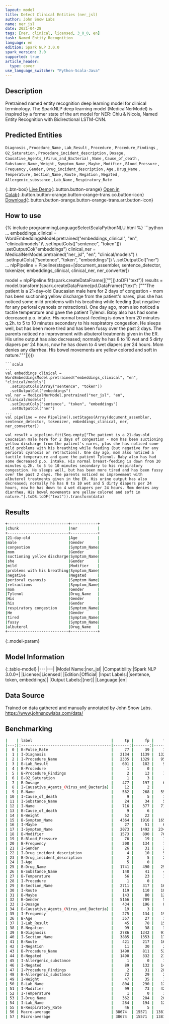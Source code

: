 ```yaml
---
layout: model
title: Detect Clinical Entities (ner_jsl)
author: John Snow Labs
name: ner_jsl
date: 2021-04-28
tags: [ner, clinical, licensed, 3_0_0, en]
task: Named Entity Recognition
language: en
edition: Spark NLP 3.0.0
spark_version: 3.0
supported: true
article_header:
  type: cover
use_language_switcher: "Python-Scala-Java"
---
```


## Description

Pretrained named entity recognition deep learning model for clinical terminology. The SparkNLP deep learning model (MedicalNerModel) is inspired by a former state of the art model for NER: Chiu & Nicols, Named Entity Recognition with Bidirectional LSTM-CNN.

## Predicted Entities

`Diagnosis` , `Procedure_Name` , `Lab_Result` , `Procedure` , `Procedure_Findings` , `O2_Saturation` , `Procedure_incident_description` , `Dosage` , `Causative_Agents_(Virus_and_Bacteria)` , `Name` , `Cause_of_death` , `Substance_Name` , `Weight` , `Symptom_Name` , `Maybe` , `Modifier` , `Blood_Pressure` , `Frequency` , `Gender` , `Drug_incident_description` , `Age` , `Drug_Name` , `Temperature` , `Section_Name` , `Route` , `Negation` , `Negated` , `Allergenic_substance` , `Lab_Name` , `Respiratory_Rate`

{:.btn-box}
[Live Demo](https://demo.johnsnowlabs.com/healthcare/NER_SIGN_SYMP/){:.button.button-orange}
[Open in Colab](https://colab.research.google.com/github/JohnSnowLabs/spark-nlp-workshop/blob/master/tutorials/Certification_Trainings/Healthcare/1.Clinical_Named_Entity_Recognition_Model.ipynb){:.button.button-orange.button-orange-trans.co.button-icon}
[Download](https://s3.amazonaws.com/auxdata.johnsnowlabs.com/clinical/models/ner_jsl_en_3.0.0_3.0_1619624530479.zip){:.button.button-orange.button-orange-trans.arr.button-icon}

## How to use



<div class="tabs-box" markdown="1">
{% include programmingLanguageSelectScalaPythonNLU.html %}
```python
...
embeddings_clinical = WordEmbeddingsModel.pretrained("embeddings_clinical", "en", "clinical/models")\
  .setInputCols(["sentence", "token"])\
  .setOutputCol("embeddings")
clinical_ner = MedicalNerModel.pretrained("ner_jsl", "en", "clinical/models") \
  .setInputCols(["sentence", "token", "embeddings"]) \
  .setOutputCol("ner")
...
nlpPipeline = Pipeline(stages=[document_assembler, sentence_detector, tokenizer, embeddings_clinical, clinical_ner, ner_converter])

model = nlpPipeline.fit(spark.createDataFrame([[""]]).toDF("text"))
results = model.transform(spark.createDataFrame(pd.DataFrame({"text": ["""The patient is a 21-day-old Caucasian male here for 2 days of congestion - mom has been suctioning yellow discharge from the patient's nares, plus she has noticed some mild problems with his breathing while feeding (but negative for any perioral cyanosis or retractions). One day ago, mom also noticed a tactile temperature and gave the patient Tylenol. Baby also has had some decreased p.o. intake. His normal breast-feeding is down from 20 minutes q.2h. to 5 to 10 minutes secondary to his respiratory congestion. He sleeps well, but has been more tired and has been fussy over the past 2 days. The parents noticed no improvement with albuterol treatments given in the ER. His urine output has also decreased; normally he has 8 to 10 wet and 5 dirty diapers per 24 hours, now he has down to 4 wet diapers per 24 hours. Mom denies any diarrhea. His bowel movements are yellow colored and soft in nature."""]})))
```
```scala
...
val embeddings_clinical = WordEmbeddingsModel.pretrained("embeddings_clinical", "en", "clinical/models")
  .setInputCols(Array("sentence", "token"))
  .setOutputCol("embeddings")
val ner = MedicalNerModel.pretrained("ner_jsl", "en", "clinical/models") 
  .setInputCols("sentence", "token", "embeddings")
  .setOutputCol("ner")
...
val pipeline = new Pipeline().setStages(Array(document_assembler, sentence_detector, tokenizer, embeddings_clinical, ner, ner_converter))

val result = pipeline.fit(Seq.empty["The patient is a 21-day-old Caucasian male here for 2 days of congestion - mom has been suctioning yellow discharge from the patient's nares, plus she has noticed some mild problems with his breathing while feeding (but negative for any perioral cyanosis or retractions). One day ago, mom also noticed a tactile temperature and gave the patient Tylenol. Baby also has had some decreased p.o. intake. His normal breast-feeding is down from 20 minutes q.2h. to 5 to 10 minutes secondary to his respiratory congestion. He sleeps well, but has been more tired and has been fussy over the past 2 days. The parents noticed no improvement with albuterol treatments given in the ER. His urine output has also decreased; normally he has 8 to 10 wet and 5 dirty diapers per 24 hours, now he has down to 4 wet diapers per 24 hours. Mom denies any diarrhea. His bowel movements are yellow colored and soft in nature."].toDS.toDF("text")).transform(data)
```
</div>

## Results

```bash
+---------------------------+------------+
|chunk                      |ner         |
+---------------------------+------------+
|21-day-old                 |Age         |
|male                       |Gender      |
|congestion                 |Symptom_Name|
|mom                        |Gender      |
|suctioning yellow discharge|Symptom_Name|
|she                        |Gender      |
|mild                       |Modifier    |
|problems with his breathing|Symptom_Name|
|negative                   |Negated     |
|perioral cyanosis          |Symptom_Name|
|retractions                |Symptom_Name|
|mom                        |Gender      |
|Tylenol                    |Drug_Name   |
|His                        |Gender      |
|his                        |Gender      |
|respiratory congestion     |Symptom_Name|
|He                         |Gender      |
|tired                      |Symptom_Name|
|fussy                      |Symptom_Name|
|albuterol                  |Drug_Name   |
+---------------------------+------------+
```

{:.model-param}
## Model Information

{:.table-model}
|---|---|
|Model Name:|ner_jsl|
|Compatibility:|Spark NLP 3.0.0+|
|License:|Licensed|
|Edition:|Official|
|Input Labels:|[sentence, token, embeddings]|
|Output Labels:|[ner]|
|Language:|en|

## Data Source

Trained on data gathered and manually annotated by John Snow Labs. https://www.johnsnowlabs.com/data/

## Benchmarking

```bash
|    | label                                   |     tp |     fp |    fn |      prec |        rec |        f1 |
|---:|:----------------------------------------|-------:|-------:|------:|----------:|-----------:|----------:|
|  0 | B-Pulse_Rate                            |     77 |     39 |    12 | 0.663793  | 0.865169   | 0.75122   |
|  1 | I-Diagnosis                             |   2134 |   1139 |  1329 | 0.652001  | 0.616229   | 0.63361   |
|  2 | I-Procedure_Name                        |   2335 |   1329 |   956 | 0.637282  | 0.709511   | 0.671459  |
|  3 | B-Lab_Result                            |    601 |    182 |    94 | 0.767561  | 0.864748   | 0.813261  |
|  4 | B-Procedure                             |      1 |      0 |     5 | 1         | 0.166667   | 0.285714  |
|  5 | B-Procedure_Findings                    |      2 |     13 |    72 | 0.133333  | 0.027027   | 0.0449438 |
|  6 | B-O2_Saturation                         |      1 |      3 |     4 | 0.25      | 0.2        | 0.222222  |
|  7 | B-Dosage                                |    477 |    197 |    68 | 0.707715  | 0.875229   | 0.782609  |
|  8 | I-Causative_Agents_(Virus_and_Bacteria) |     12 |      2 |     7 | 0.857143  | 0.631579   | 0.727273  |
|  9 | B-Name                                  |    562 |    268 |   554 | 0.677108  | 0.503584   | 0.577595  |
| 10 | I-Cause_of_death                        |      9 |      5 |    11 | 0.642857  | 0.45       | 0.529412  |
| 11 | I-Substance_Name                        |     24 |     34 |    54 | 0.413793  | 0.307692   | 0.352941  |
| 12 | I-Name                                  |    716 |    377 |   710 | 0.655078  | 0.502104   | 0.56848   |
| 13 | B-Cause_of_death                        |      9 |      6 |     8 | 0.6       | 0.529412   | 0.5625    |
| 14 | B-Weight                                |     52 |     22 |     9 | 0.702703  | 0.852459   | 0.77037   |
| 15 | B-Symptom_Name                          |   4364 |   1916 |  1652 | 0.694904  | 0.725399   | 0.709824  |
| 16 | I-Maybe                                 |     27 |     51 |    61 | 0.346154  | 0.306818   | 0.325301  |
| 17 | I-Symptom_Name                          |   2073 |   1492 |  2348 | 0.581487  | 0.468898   | 0.519159  |
| 18 | B-Modifier                              |   1573 |    890 |   768 | 0.638652  | 0.671935   | 0.654871  |
| 19 | B-Blood_Pressure                        |     76 |     19 |    13 | 0.8       | 0.853933   | 0.826087  |
| 20 | B-Frequency                             |    308 |    134 |    77 | 0.696833  | 0.8        | 0.744861  |
| 21 | I-Gender                                |     26 |     31 |    28 | 0.45614   | 0.481482   | 0.468468  |
| 22 | I-Drug_incident_description             |      4 |     10 |    57 | 0.285714  | 0.0655738  | 0.106667  |
| 23 | B-Drug_incident_description             |      2 |      5 |    23 | 0.285714  | 0.08       | 0.125     |
| 24 | I-Age                                   |      5 |      0 |     9 | 1         | 0.357143   | 0.526316  |
| 25 | B-Drug_Name                             |   1741 |    490 |   290 | 0.780368  | 0.857213   | 0.816987  |
| 26 | B-Substance_Name                        |    148 |     41 |    48 | 0.783069  | 0.755102   | 0.768831  |
| 27 | B-Temperature                           |     56 |     23 |    13 | 0.708861  | 0.811594   | 0.756757  |
| 28 | I-Procedure                             |      1 |      0 |     7 | 1         | 0.125      | 0.222222  |
| 29 | B-Section_Name                          |   2711 |    317 |   166 | 0.89531   | 0.942301   | 0.918205  |
| 30 | I-Route                                 |    119 |    110 |   189 | 0.519651  | 0.386364   | 0.443203  |
| 31 | B-Maybe                                 |    143 |     80 |   127 | 0.641256  | 0.52963    | 0.580122  |
| 32 | B-Gender                                |   5166 |    709 |    58 | 0.879319  | 0.988897   | 0.930895  |
| 33 | I-Dosage                                |    434 |    196 |    87 | 0.688889  | 0.833013   | 0.754127  |
| 34 | B-Causative_Agents_(Virus_and_Bacteria) |     19 |      3 |     8 | 0.863636  | 0.703704   | 0.77551   |
| 35 | I-Frequency                             |    275 |    134 |   191 | 0.672372  | 0.590129   | 0.628571  |
| 36 | B-Age                                   |    357 |     27 |    16 | 0.929688  | 0.957105   | 0.943197  |
| 37 | I-Lab_Result                            |     45 |     78 |   152 | 0.365854  | 0.228426   | 0.28125   |
| 38 | B-Negation                              |     99 |     38 |    38 | 0.722628  | 0.722628   | 0.722628  |
| 39 | B-Diagnosis                             |   2786 |   1342 |   913 | 0.674903  | 0.753177   | 0.711895  |
| 40 | I-Section_Name                          |   3885 |   1353 |   179 | 0.741695  | 0.955955   | 0.835304  |
| 41 | B-Route                                 |    421 |    217 |   166 | 0.659875  | 0.717206   | 0.687347  |
| 42 | I-Negation                              |     11 |     30 |    24 | 0.268293  | 0.314286   | 0.289474  |
| 43 | B-Procedure_Name                        |   1490 |    811 |   522 | 0.647545  | 0.740557   | 0.690934  |
| 44 | B-Negated                               |   1490 |    332 |   215 | 0.817783  | 0.8739     | 0.844911  |
| 45 | I-Allergenic_substance                  |      1 |      0 |    12 | 1         | 0.0769231  | 0.142857  |
| 46 | I-Negated                               |     89 |    132 |   146 | 0.402715  | 0.378723   | 0.390351  |
| 47 | I-Procedure_Findings                    |      2 |     31 |   283 | 0.0606061 | 0.00701754 | 0.0125786 |
| 48 | B-Allergenic_substance                  |     72 |     29 |    24 | 0.712871  | 0.75       | 0.730965  |
| 49 | I-Weight                                |     47 |     35 |    16 | 0.573171  | 0.746032   | 0.648276  |
| 50 | B-Lab_Name                              |    804 |    290 |   122 | 0.734918  | 0.868251   | 0.79604   |
| 51 | I-Modifier                              |     99 |     73 |   422 | 0.575581  | 0.190019   | 0.285714  |
| 52 | I-Temperature                           |      1 |      0 |    14 | 1         | 0.0666667  | 0.125     |
| 53 | I-Drug_Name                             |    362 |    284 |   261 | 0.560372  | 0.581059   | 0.570528  |
| 54 | I-Lab_Name                              |    284 |    194 |   127 | 0.594142  | 0.690998   | 0.63892   |
| 55 | B-Respiratory_Rate                      |     46 |      5 |     5 | 0.901961  | 0.901961   | 0.901961  |
| 56 | Macro-average                           | 38674  | 15571  | 13819 | 0.589085  | 0.515426   | 0.5498    |
| 57 | Micro-average                           | 38674  | 15571  | 13819 | 0.712951  | 0.736746   | 0.724653  |
```